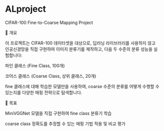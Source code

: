 # ALproject
CIFAR-100 Fine-to-Coarse Mapping Project

🧰 개요

이 프로젝트는 CIFAR-100 데이터셋을 대상으로, 딥러닝 라이브러리를 사용하지 않고 인공신경망을 직접 구현하여 이미지 분류기를 제작하고, 다음 두 수준의 분류 성능을 실험합니다:

파인 클래스 (Fine Class, 100개)

코어스 클래스 (Coarse Class, 상위 클래스, 20개)

fine 클래스에 대해 학습한 모델만을 사용하여, coarse 수준의 분류를 어떻게 수행할 수 있는지를 다양한 매핑 전략으로 탐색합니다.

🚀 목표

MiniVGGNet 모델을 직접 구현하여 fine class 분류기 학습

coarse class 정확도를 추정할 수 있는 매핑 기법 적용 및 비교 평가

